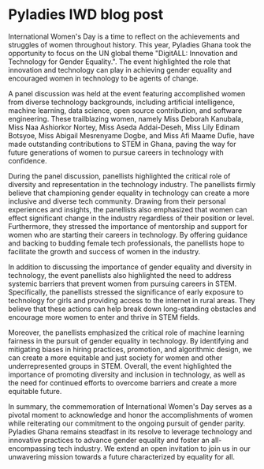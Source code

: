 # Pyladies IWD blog post

International Women's Day is a time to reflect on the achievements and struggles of women throughout history. This year, Pyladies Ghana took the opportunity to focus on the UN global theme "DigitALL: Innovation and Technology for Gender Equality.". The event highlighted the role that innovation and technology can play in achieving gender equality and encouraged women in technology to be agents of change.

A panel discussion was held at the event featuring accomplished women from diverse technology backgrounds, including artificial intelligence, machine learning, data science, open source contribution, and software engineering. These trailblazing women, namely Miss Deborah Kanubala, Miss Naa Ashiorkor Nortey, Miss Aseda Addai-Deseh, Miss Lily Edinam Botsyoe, Miss Abigail Mesrenyame Dogbe, and Miss Afi Maame Dufie, have made outstanding contributions to STEM in Ghana, paving the way for future generations of women to pursue careers in technology with confidence.

During the panel discussion, panellists highlighted the critical role of diversity and representation in the technology industry. The panellists firmly believe that championing gender equality in technology can create a more inclusive and diverse tech community. Drawing from their personal experiences and insights, the panellists also emphasized that women can effect significant change in the industry regardless of their position or level. Furthermore,  they stressed the importance of mentorship and support for women who are starting their careers in technology. By offering guidance and backing to budding female tech professionals, the panellists hope to facilitate the growth and success of women in the industry.

In addition to discussing the importance of gender equality and diversity in technology, the event panellists also highlighted the need to address systemic barriers that prevent women from pursuing careers in STEM. Specifically, the panellists stressed the significance of early exposure to technology for girls and providing access to the internet in rural areas. They believe that these actions can help break down long-standing obstacles and encourage more women to enter and thrive in STEM fields.

Moreover, the panellists emphasized the critical role of machine learning fairness in the pursuit of gender equality in technology. By identifying and mitigating biases in hiring practices, promotion, and algorithmic design, we can create a more equitable and just society for women and other underrepresented groups in STEM. Overall, the event highlighted the importance of promoting diversity and inclusion in technology, as well as the need for continued efforts to overcome barriers and create a more equitable future.

In summary, the commemoration of International Women's Day serves as a pivotal moment to acknowledge and honor the accomplishments of women while reiterating our commitment to the ongoing pursuit of gender parity. Pyladies Ghana remains steadfast in its resolve to leverage technology and innovative practices to advance gender equality and foster an all-encompassing tech industry. We extend an open invitation to join us in our unwavering mission towards a future characterized by equality for all.
